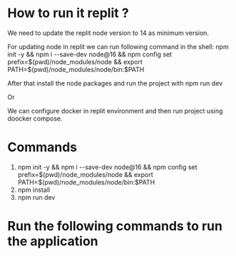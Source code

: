 # How to run it replit ?

We need to update the replit node version to 14 as minimum version.

For updating node in replit we can run following command in the shell:
npm init -y && npm i --save-dev node@16 && npm config set prefix=$(pwd)/node_modules/node && export PATH=$(pwd)/node_modules/node/bin:\$PATH

After that install the node packages and run the project with npm run dev

Or

We can configure docker in replit environment and then run project using doocker compose.

# Commands

1. npm init -y && npm i --save-dev node@16 && npm config set prefix=$(pwd)/node_modules/node && export PATH=$(pwd)/node_modules/node/bin:\$PATH
2. npm install
3. npm run dev

# Run the following commands to run the application
